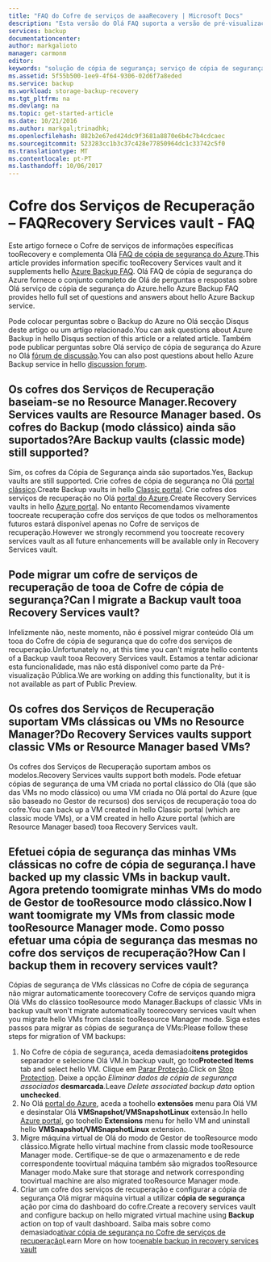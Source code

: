 ```yaml
---
title: "FAQ do Cofre de serviços de aaaRecovery | Microsoft Docs"
description: "Esta versão do Olá FAQ suporta a versão de pré-visualização pública Olá do Olá serviço de cópia de segurança do Azure. Respostas toofrequently mais frequentes sobre o sobre o agente de cópia de segurança de Olá, cópia de segurança e retenção, recuperação, segurança e outras perguntas comuns sobre Olá solução de cópia de segurança do Azure."
services: backup
documentationcenter: 
author: markgalioto
manager: carmonm
editor: 
keywords: "solução de cópia de segurança; serviço de cópia de segurança"
ms.assetid: 5f55b500-1ee9-4f64-9306-02d6f7a8eded
ms.service: backup
ms.workload: storage-backup-recovery
ms.tgt_pltfrm: na
ms.devlang: na
ms.topic: get-started-article
ms.date: 10/21/2016
ms.author: markgal;trinadhk;
ms.openlocfilehash: 882b2e67ed424dc9f3681a8870e6b4c7b4cdcaec
ms.sourcegitcommit: 523283cc1b3c37c428e77850964dc1c33742c5f0
ms.translationtype: MT
ms.contentlocale: pt-PT
ms.lasthandoff: 10/06/2017
---
```

# <a name="recovery-services-vault---faq"></a><span data-ttu-id="04b0f-105">Cofre dos Serviços de Recuperação – FAQ</span><span class="sxs-lookup"><span data-stu-id="04b0f-105">Recovery Services vault - FAQ</span></span>
<span data-ttu-id="04b0f-106">Este artigo fornece o Cofre de serviços de informações específicas tooRecovery e complementa Olá [FAQ de cópia de segurança do Azure](backup-azure-backup-faq.md).</span><span class="sxs-lookup"><span data-stu-id="04b0f-106">This article provides information specific tooRecovery Services vault and it supplements hello [Azure Backup FAQ](backup-azure-backup-faq.md).</span></span> <span data-ttu-id="04b0f-107">Olá FAQ de cópia de segurança do Azure fornece o conjunto completo de Olá de perguntas e respostas sobre Olá serviço de cópia de segurança do Azure.</span><span class="sxs-lookup"><span data-stu-id="04b0f-107">hello Azure Backup FAQ provides hello full set of questions and answers about hello Azure Backup service.</span></span>  

<span data-ttu-id="04b0f-108">Pode colocar perguntas sobre o Backup do Azure no Olá secção Disqus deste artigo ou um artigo relacionado.</span><span class="sxs-lookup"><span data-stu-id="04b0f-108">You can ask questions about Azure Backup in hello Disqus section of this article or a related article.</span></span> <span data-ttu-id="04b0f-109">Também pode publicar perguntas sobre Olá serviço de cópia de segurança do Azure no Olá [fórum de discussão](https://social.msdn.microsoft.com/forums/azure/home?forum=windowsazureonlinebackup).</span><span class="sxs-lookup"><span data-stu-id="04b0f-109">You can also post questions about hello Azure Backup service in hello [discussion forum](https://social.msdn.microsoft.com/forums/azure/home?forum=windowsazureonlinebackup).</span></span>

## <a name="recovery-services-vaults-are-resource-manager-based-are-backup-vaults-classic-mode-still-supported-br"></a><span data-ttu-id="04b0f-110">Os cofres dos Serviços de Recuperação baseiam-se no Resource Manager.</span><span class="sxs-lookup"><span data-stu-id="04b0f-110">Recovery Services vaults are Resource Manager based.</span></span> <span data-ttu-id="04b0f-111">Os cofres do Backup (modo clássico) ainda são suportados?</span><span class="sxs-lookup"><span data-stu-id="04b0f-111">Are Backup vaults (classic mode) still supported?</span></span> <br/>
<span data-ttu-id="04b0f-112">Sim, os cofres da Cópia de Segurança ainda são suportados.</span><span class="sxs-lookup"><span data-stu-id="04b0f-112">Yes, Backup vaults are still supported.</span></span> <span data-ttu-id="04b0f-113">Crie cofres de cópia de segurança no Olá [portal clássico](https://manage.windowsazure.com).</span><span class="sxs-lookup"><span data-stu-id="04b0f-113">Create Backup vaults in hello [Classic portal](https://manage.windowsazure.com).</span></span> <span data-ttu-id="04b0f-114">Crie cofres dos serviços de recuperação no Olá [portal do Azure](https://portal.azure.com).</span><span class="sxs-lookup"><span data-stu-id="04b0f-114">Create Recovery Services vaults in hello [Azure portal](https://portal.azure.com).</span></span> <span data-ttu-id="04b0f-115">No entanto Recomendamos vivamente toocreate recuperação cofre dos serviços de que todos os melhoramentos futuros estará disponível apenas no Cofre de serviços de recuperação.</span><span class="sxs-lookup"><span data-stu-id="04b0f-115">However we strongly recommend you toocreate recovery services vault as all future enhancements will be available only in Recovery Services vault.</span></span>

## <a name="can-i-migrate-a-backup-vault-tooa-recovery-services-vault-br"></a><span data-ttu-id="04b0f-116">Pode migrar um cofre de serviços de recuperação de tooa de Cofre de cópia de segurança?</span><span class="sxs-lookup"><span data-stu-id="04b0f-116">Can I migrate a Backup vault tooa Recovery Services vault?</span></span> <br/>
<span data-ttu-id="04b0f-117">Infelizmente não, neste momento, não é possível migrar conteúdo Olá um tooa do Cofre de cópia de segurança que do cofre dos serviços de recuperação.</span><span class="sxs-lookup"><span data-stu-id="04b0f-117">Unfortunately no, at this time you can't migrate hello contents of a Backup vault tooa Recovery Services vault.</span></span> <span data-ttu-id="04b0f-118">Estamos a tentar adicionar esta funcionalidade, mas não está disponível como parte da Pré-visualização Pública.</span><span class="sxs-lookup"><span data-stu-id="04b0f-118">We are working on adding this functionality, but it is not available as part of Public Preview.</span></span>

## <a name="do-recovery-services-vaults-support-classic-vms-or-resource-manager-based-vms-br"></a><span data-ttu-id="04b0f-119">Os cofres dos Serviços de Recuperação suportam VMs clássicas ou VMs no Resource Manager?</span><span class="sxs-lookup"><span data-stu-id="04b0f-119">Do Recovery Services vaults support classic VMs or Resource Manager based VMs?</span></span> <br/>
<span data-ttu-id="04b0f-120">Os cofres dos Serviços de Recuperação suportam ambos os modelos.</span><span class="sxs-lookup"><span data-stu-id="04b0f-120">Recovery Services vaults support both models.</span></span>  <span data-ttu-id="04b0f-121">Pode efetuar cópias de segurança de uma VM criada no portal clássico do Olá (que são das VMs no modo clássico) ou uma VM criada no Olá portal do Azure (que são baseado no Gestor de recursos) dos serviços de recuperação tooa do cofre.</span><span class="sxs-lookup"><span data-stu-id="04b0f-121">You can back up a VM created in hello Classic portal (which are classic mode VMs), or a VM created in hello Azure portal (which are Resource Manager based) tooa Recovery Services vault.</span></span>

## <a name="i-have-backed-up-my-classic-vms-in-backup-vault-now-i-want-toomigrate-my-vms-from-classic-mode-tooresource-manager-mode--how-can-i-backup-them-in-recovery-services-vault"></a><span data-ttu-id="04b0f-122">Efetuei cópia de segurança das minhas VMs clássicas no cofre de cópia de segurança.</span><span class="sxs-lookup"><span data-stu-id="04b0f-122">I have backed up my classic VMs in backup vault.</span></span> <span data-ttu-id="04b0f-123">Agora pretendo toomigrate minhas VMs do modo de Gestor de tooResource modo clássico.</span><span class="sxs-lookup"><span data-stu-id="04b0f-123">Now I want toomigrate my VMs from classic mode tooResource Manager mode.</span></span>  <span data-ttu-id="04b0f-124">Como posso efetuar uma cópia de segurança das mesmas no cofre dos serviços de recuperação?</span><span class="sxs-lookup"><span data-stu-id="04b0f-124">How Can I backup them in recovery services vault?</span></span>
<span data-ttu-id="04b0f-125">Cópias de segurança de VMs clássicas no Cofre de cópia de segurança não migrar automaticamente toorecovery Cofre de serviços quando migra Olá VMs do clássico tooResource modo Manager.</span><span class="sxs-lookup"><span data-stu-id="04b0f-125">Backups of classic VMs in backup vault won't migrate automatically toorecovery services vault when you migrate hello VMs from classic tooResource Manager mode.</span></span> <span data-ttu-id="04b0f-126">Siga estes passos para migrar as cópias de segurança de VMs:</span><span class="sxs-lookup"><span data-stu-id="04b0f-126">Please follow these steps for migration of VM backups:</span></span>

1. <span data-ttu-id="04b0f-127">No Cofre de cópia de segurança, aceda demasiado**itens protegidos** separador e selecione Olá VM.</span><span class="sxs-lookup"><span data-stu-id="04b0f-127">In backup vault, go too**Protected Items** tab and select hello VM.</span></span> <span data-ttu-id="04b0f-128">Clique em [Parar Proteção](backup-azure-manage-vms-classic.md#stop-protecting-virtual-machines).</span><span class="sxs-lookup"><span data-stu-id="04b0f-128">Click on [Stop Protection](backup-azure-manage-vms-classic.md#stop-protecting-virtual-machines).</span></span> <span data-ttu-id="04b0f-129">Deixe a opção *Eliminar dados de cópia de segurança associados* **desmarcada**.</span><span class="sxs-lookup"><span data-stu-id="04b0f-129">Leave *Delete associated backup data* option **unchecked**.</span></span>
2. <span data-ttu-id="04b0f-130">No Olá [portal do Azure](https://portal.azure.com), aceda a toohello **extensões** menu para Olá VM e desinstalar Olá **VMSnapshot/VMSnapshotLinux** extensão.</span><span class="sxs-lookup"><span data-stu-id="04b0f-130">In hello [Azure portal](https://portal.azure.com), go toohello **Extensions** menu for hello VM and uninstall hello **VMSnapshot/VMSnapshotLinux** extension.</span></span>
3. <span data-ttu-id="04b0f-131">Migre máquina virtual de Olá do modo de Gestor de tooResource modo clássico.</span><span class="sxs-lookup"><span data-stu-id="04b0f-131">Migrate hello virtual machine from classic mode tooResource Manager mode.</span></span> <span data-ttu-id="04b0f-132">Certifique-se de que o armazenamento e de rede correspondente toovirtual máquina também são migrados tooResource Manager modo.</span><span class="sxs-lookup"><span data-stu-id="04b0f-132">Make sure that storage and network corresponding toovirtual machine are also migrated tooResource Manager mode.</span></span>
4. <span data-ttu-id="04b0f-133">Criar um cofre dos serviços de recuperação e configurar a cópia de segurança Olá migrar máquina virtual a utilizar **cópia de segurança** ação por cima do dashboard do cofre.</span><span class="sxs-lookup"><span data-stu-id="04b0f-133">Create a recovery services vault and configure backup on hello migrated virtual machine using **Backup** action on top of vault dashboard.</span></span> <span data-ttu-id="04b0f-134">Saiba mais sobre como demasiado[ativar cópia de segurança no Cofre de serviços de recuperação](backup-azure-vms-first-look-arm.md)</span><span class="sxs-lookup"><span data-stu-id="04b0f-134">Learn More on how too[enable backup in recovery services vault](backup-azure-vms-first-look-arm.md)</span></span>
